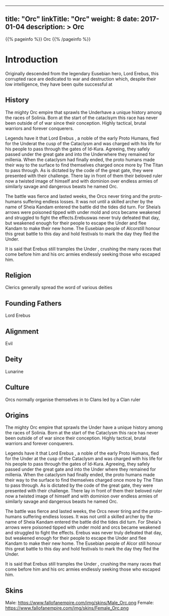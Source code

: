 
---
title: "Orc"
linkTitle: "Orc"
weight: 8
date: 2017-01-04
description: >
 Orc
---

{{% pageinfo %}}
Orc
{{% /pageinfo %}}

# Introduction

Originally descended from the legendary Eusebian hero, Lord Erebus, this corrupted race are dedicated to war and destruction which, despite their low intelligence, they have been quite successful at

## History

The mighty Orc empire that sprawls the Underhave a unique history among the races of Solinia. Born at the start of the cataclsym this race has never been outside of of war since their conception. Highly tactical, brutal warriors and forever conquerers.

Legends have it that Lord Erebus , a noble of the early Proto Humans, fled for the Underat the cusp of the Cataclysm and was charged with his life for his people to pass through the gates of Id-Kura. Agreeing, they safely passed under the great gate and into the Underwhere they remained for millenia. When the cataclysm had finally ended, the proto humans made their way to the surface to find themselves charged once more by The Titan to pass through. As is dictated by the code of the great gate, they were presented with their challenge. There lay in front of them their beloved ruler now a twisted image of himself and with dominion over endless armies of similarly savage and dangerous beasts he named Orc.

The battle was fierce and lasted weeks, the Orcs never tiring and the proto-humans suffering endless losses. It was not until a skilled archer by the name of Sheia Kandam entered the battle did the tides did turn. For Sheia’s arrows were poisoned tipped with under mold and orcs became weakened and struggled to fight the effects.Erebuswas never truly defeated that day, but weakened enough for their people to escape the Under and flee Kandam to make their new home. The Eusebian people of Alcorstill honour this great battle to this day and hold festivals to mark the day they fled the Under.

It is said that Erebus still tramples the Under , crushing the many races that come before him and his orc armies endlessly seeking those who escaped him.

## Religion

Clerics generally spread the word of various deities

## Founding Fathers

Lord Erebus

## Alignment

Evil

## Deity

Lunarine

## Culture

Orcs normally organise themselves in to Clans led by a Clan ruler

## Origins

The mighty Orc empire that sprawls the Under have a unique history among the races of Solinia. Born at the start of the Cataclysm this race has never been outside of of war since their conception. Highly tactical, brutal warriors and forever conquerers.

Legends have it that Lord Erebus , a noble of the early Proto Humans, fled for the Under at the cusp of the Cataclysm and was charged with his life for his people to pass through the gates of Id-Kura. Agreeing, they safely passed under the great gate and into the Under where they remained for millenia. When the cataclysm had finally ended, the proto humans made their way to the surface to find themselves charged once more by The Titan to pass through. As is dictated by the code of the great gate, they were presented with their challenge. There lay in front of them their beloved ruler now a twisted image of himself and with dominion over endless armies of similarly savage and dangerous beasts he named Orc.

The battle was fierce and lasted weeks, the Orcs never tiring and the proto-humans suffering endless losses. It was not until a skilled archer by the name of Sheia Kandam entered the battle did the tides did turn. For Sheia's arrows were poisoned tipped with under mold and orcs became weakened and struggled to fight the effects. Erebus was never truly defeated that day, but weakened enough for their people to escape the Under and flee Kandam to make their new home. The Eusebian people of Alcor still honour this great battle to this day and hold festivals to mark the day they fled the Under.

It is said that Erebus still tramples the Under , crushing the many races that come before him and his orc armies endlessly seeking those who escaped him.

## Skins
Male: https://www.fallofanempire.com/img/skins/Male_Orc.png
Female: https://www.fallofanempire.com/img/skins/Female_Orc.png

